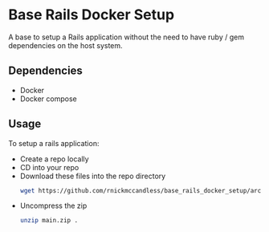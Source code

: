 # Base Rails Docker Setup

A base to setup a Rails application without the need to have ruby / gem dependencies on the host system.


## Dependencies

- Docker
- Docker compose


## Usage

To setup a rails application: 

- Create a repo locally
- CD into your repo
- Download these files into the repo directory
  ```sh
  wget https://github.com/rnickmccandless/base_rails_docker_setup/archive/main.zip
  ```
- Uncompress the zip
  ```sh
  unzip main.zip .
  ```

